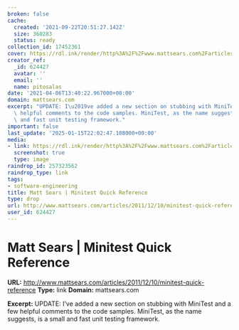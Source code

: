 ```yaml
---
broken: false
cache:
  created: '2021-09-22T20:51:27.142Z'
  size: 360283
  status: ready
collection_id: 17452361
cover: https://rdl.ink/render/http%3A%2F%2Fwww.mattsears.com%2Farticles%2F2011%2F12%2F10%2Fminitest-quick-reference
creator_ref:
  _id: 624427
  avatar: ''
  email: ''
  name: pitosalas
date: '2021-04-06T13:40:22.967000+00:00'
domain: mattsears.com
excerpt: "UPDATE: I\u2019ve added a new section on stubbing with MiniTest and a few\
  \ helpful comments to the code samples. MiniTest, as the name suggests, is a small\
  \ and fast unit testing framework."
important: false
last_update: '2025-01-15T22:02:47.108000+00:00'
media:
- link: https://rdl.ink/render/http%3A%2F%2Fwww.mattsears.com%2Farticles%2F2011%2F12%2F10%2Fminitest-quick-reference
  screenshot: true
  type: image
raindrop_id: 257323562
raindrop_type: link
tags:
- software-engineering
title: Matt Sears | Minitest Quick Reference
type: drop
url: http://www.mattsears.com/articles/2011/12/10/minitest-quick-reference
user_id: 624427
---
```


# Matt Sears | Minitest Quick Reference

**URL:** http://www.mattsears.com/articles/2011/12/10/minitest-quick-reference
**Type:** link
**Domain:** mattsears.com

**Excerpt:** UPDATE: I’ve added a new section on stubbing with MiniTest and a few helpful comments to the code samples. MiniTest, as the name suggests, is a small and fast unit testing framework.
